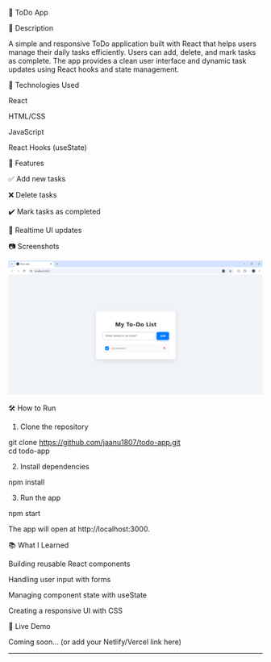 📝 ToDo App

📌 Description

A simple and responsive ToDo application built with React that helps users manage their daily tasks efficiently. Users can add, delete, and mark tasks as complete. The app provides a clean user interface and dynamic task updates using React hooks and state management.

🚀 Technologies Used

React

HTML/CSS

JavaScript

React Hooks (useState)


🎯 Features

✅ Add new tasks

❌ Delete tasks

✔️ Mark tasks as completed

🔁 Realtime UI updates


📷 Screenshots

![Todo App Screenshot](./screenshot.png)


🛠️ How to Run

1. Clone the repository

git clone https://github.com/jaanu1807/todo-app.git  
cd todo-app  
  
2. Install dependencies  
  
npm install  
  
3. Run the app  
  
npm start  
  
The app will open at http://localhost:3000.  
  
📚 What I Learned  
  
Building reusable React components  
  
Handling user input with forms  
  
Managing component state with useState  
  
Creating a responsive UI with CSS  
  
  
🔗 Live Demo  
  
Coming soon... (or add your Netlify/Vercel link here)  
  
---  
  

